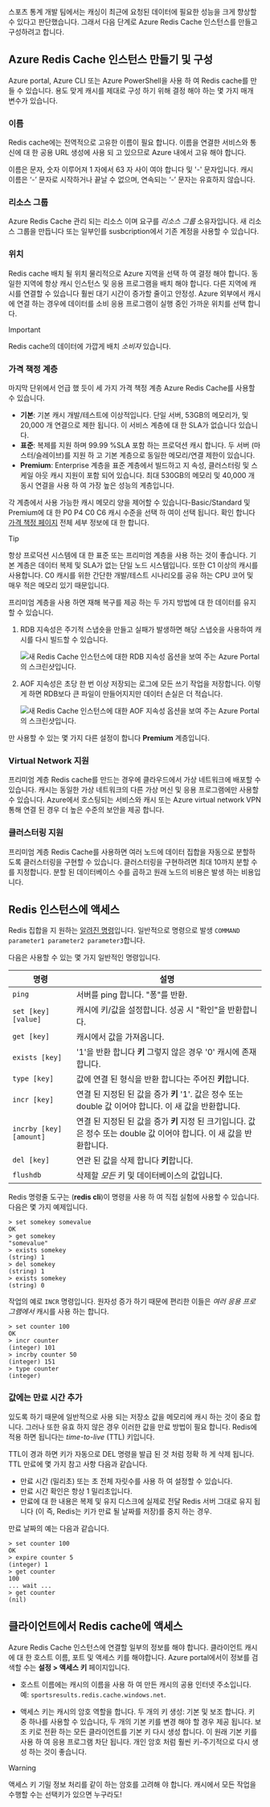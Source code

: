 스포츠 통계 개발 팀에서는 캐싱이 최근에 요청된 데이터에 필요한 성능을 크게 향상할 수 있다고 판단했습니다. 그래서 다음 단계로 Azure Redis Cache 인스턴스를 만들고 구성하려고 합니다.

## <a name="create-and-configure-the-azure-redis-cache-instance"></a>Azure Redis Cache 인스턴스 만들기 및 구성

Azure portal, Azure CLI 또는 Azure PowerShell을 사용 하 여 Redis cache를 만들 수 있습니다. 용도 맞게 캐시를 제대로 구성 하기 위해 결정 해야 하는 몇 가지 매개 변수가 있습니다.

### <a name="name"></a>이름

Redis cache에는 전역적으로 고유한 이름이 필요 합니다. 이름을 연결한 서비스와 통신에 대 한 공용 URL 생성에 사용 되 고 있으므로 Azure 내에서 고유 해야 합니다.

이름은 문자, 숫자 이루어져 1 자에서 63 자 사이 여야 합니다 및 '-' 문자입니다. 캐시 이름은 ‘-’ 문자로 시작하거나 끝날 수 없으며, 연속되는 ‘-’ 문자는 유효하지 않습니다.

### <a name="resource-group"></a>리소스 그룹

Azure Redis Cache 관리 되는 리소스 이며 요구를 _리소스 그룹_ 소유자입니다. 새 리소스 그룹을 만듭니다 또는 일부인를 susbcription에서 기존 계정을 사용할 수 있습니다.

### <a name="location"></a>위치

Redis cache 배치 될 위치 물리적으로 Azure 지역을 선택 하 여 결정 해야 합니다. 동일한 지역에 항상 캐시 인스턴스 및 응용 프로그램을 배치 해야 합니다. 다른 지역에 캐시를 연결할 수 있습니다 훨씬 대기 시간이 증가할 줄이고 안정성. Azure 외부에서 캐시에 연결 하는 경우에 데이터를 소비 응용 프로그램이 실행 중인 가까운 위치를 선택 합니다.

> [!IMPORTANT]
> Redis cache의 데이터에 가깝게 배치 _소비자_ 있습니다.

### <a name="pricing-tier"></a>가격 책정 계층 

마지막 단위에서 언급 했 듯이 세 가지 가격 책정 계층 Azure Redis Cache를 사용할 수 있습니다.

- **기본**: 기본 캐시 개발/테스트에 이상적입니다. 단일 서버, 53GB의 메모리가, 및 20,000 개 연결으로 제한 됩니다. 이 서비스 계층에 대 한 SLA가 없습니다 있습니다.
- **표준**: 복제를 지원 하며 99.99 %SLA 포함 하는 프로덕션 캐시 합니다. 두 서버 (마스터/슬레이브)를 지원 하 고 기본 계층으로 동일한 메모리/연결 제한이 있습니다.
- **Premium**: Enterprise 계층을 표준 계층에서 빌드하고 지 속성, 클러스터링 및 스케일 아웃 캐시 지원이 포함 되어 있습니다. 최대 530GB의 메모리 및 40,000 개 동시 연결을 사용 하 여 가장 높은 성능의 계층입니다.

각 계층에서 사용 가능한 캐시 메모리 양을 제어할 수 있습니다-Basic/Standard 및 Premium에 대 한 P0 P4 C0 C6 캐시 수준을 선택 하 여이 선택 됩니다. 확인 합니다 [가격 책정 페이지](https://azure.microsoft.com/en-us/pricing/details/cache/) 전체 세부 정보에 대 한 합니다.

> [!TIP]
> 항상 프로덕션 시스템에 대 한 표준 또는 프리미엄 계층을 사용 하는 것이 좋습니다. 기본 계층은 데이터 복제 및 SLA가 없는 단일 노드 시스템입니다. 또한 C1 이상의 캐시를 사용합니다. C0 캐시를 위한 간단한 개발/테스트 시나리오를 공유 하는 CPU 코어 및 매우 적은 메모리 있기 때문입니다.

프리미엄 계층을 사용 하면 재해 복구를 제공 하는 두 가지 방법에 대 한 데이터를 유지할 수 있습니다.

1. RDB 지속성은 주기적 스냅숏을 만들고 실패가 발생하면 해당 스냅숏을 사용하여 캐시를 다시 빌드할 수 있습니다.

    ![새 Redis Cache 인스턴스에 대한 RDB 지속성 옵션을 보여 주는 Azure Portal의 스크린샷입니다.](../media/3-redis-persistence-1.png)

2. AOF 지속성은 초당 한 번 이상 저장되는 로그에 모든 쓰기 작업을 저장합니다. 이렇게 하면 RDB보다 큰 파일이 만들어지지만 데이터 손실은 더 적습니다.

    ![새 Redis Cache 인스턴스에 대한 AOF 지속성 옵션을 보여 주는 Azure Portal의 스크린샷입니다.](../media/3-redis-persistence-2.png)

만 사용할 수 있는 몇 가지 다른 설정이 합니다 **Premium** 계층입니다.

### <a name="virtual-network-support"></a>Virtual Network 지원

프리미엄 계층 Redis cache를 만드는 경우에 클라우드에서 가상 네트워크에 배포할 수 있습니다. 캐시는 동일한 가상 네트워크의 다른 가상 머신 및 응용 프로그램에만 사용할 수 있습니다. Azure에서 호스팅되는 서비스와 캐시 또는 Azure virtual network VPN 통해 연결 된 경우 더 높은 수준의 보안을 제공 합니다.

### <a name="clustering-support"></a>클러스터링 지원

프리미엄 계층 Redis Cache를 사용하면 여러 노드에 데이터 집합을 자동으로 분할하도록 클러스터링을 구현할 수 있습니다. 클러스터링을 구현하려면 최대 10까지 분할 수를 지정합니다. 분할 된 데이터베이스 수를 곱하고 원래 노드의 비용은 발생 하는 비용입니다.

## <a name="accessing-the-redis-instance"></a>Redis 인스턴스에 액세스

Redis 집합을 지 원하는 [알려진 명령](https://redis.io/commands)입니다. 일반적으로 명령으로 발생 `COMMAND parameter1 parameter2 parameter3`합니다.

다음은 사용할 수 있는 몇 가지 일반적인 명령입니다.

| 명령 | 설명 |
|---------|-------------|
| `ping` | 서버를 ping 합니다. "퐁"를 반환. |
| `set [key] [value]` | 캐시에 키/값을 설정합니다. 성공 시 "확인"을 반환합니다. |
| `get [key]` | 캐시에서 값을 가져옵니다. |
| `exists [key]` | '1'을 반환 합니다 **키** 그렇지 않은 경우 '0' 캐시에 존재 합니다. |
| `type [key]` | 값에 연결 된 형식을 반환 합니다는 주어진 **키**합니다. |
| `incr [key]` | 연결 된 지정된 된 값을 증가 **키** '1'. 값은 정수 또는 double 값 이어야 합니다. 이 새 값을 반환합니다. |
| `incrby [key] [amount]` | 연결 된 지정된 된 값을 증가 **키** 지정 된 크기입니다. 값은 정수 또는 double 값 이어야 합니다. 이 새 값을 반환합니다. |
| `del [key]` | 연관 된 값을 삭제 합니다 **키**합니다. |
| `flushdb` | 삭제할 _모든_ 키 및 데이터베이스의 값입니다. |

Redis 명령줄 도구는 (**redis cli**)이 명령을 사용 하 여 직접 실험에 사용할 수 있습니다. 다음은 몇 가지 예제입니다.

```output
> set somekey somevalue
OK
> get somekey
"somevalue"
> exists somekey
(string) 1
> del somekey
(string) 1
> exists somekey
(string) 0
```

작업의 예로 `INCR` 명령입니다. 원자성 증가 하기 때문에 편리한 이들은 _여러 응용 프로그램에서_ 캐시를 사용 하는 합니다.

```output
> set counter 100
OK
> incr counter
(integer) 101
> incrby counter 50
(integer) 151
> type counter
(integer)
```

### <a name="adding-an-expiration-time-to-values"></a>값에는 만료 시간 추가

있도록 하기 때문에 일반적으로 사용 되는 저장소 값을 메모리에 캐시 하는 것이 중요 합니다. 그러나 또한 유효 하지 않은 경우 이러한 값을 만료 방법이 필요 합니다. Redis에 적용 하면 됩니다는 _time-to-live_ (TTL) 키입니다.

TTL이 경과 하면 키가 자동으로 DEL 명령을 발급 된 것 처럼 정확 하 게 삭제 됩니다. TTL 만료에 몇 가지 참고 사항 다음과 같습니다.

- 만료 시간 (밀리초) 또는 초 전체 자릿수를 사용 하 여 설정할 수 있습니다.
- 만료 시간 확인은 항상 1 밀리초입니다.
- 만료에 대 한 내용은 복제 및 유지 디스크에 실제로 전달 Redis 서버 그대로 유지 됩니다 (이 즉, Redis는 키가 만료 될 날짜를 저장)를 중지 하는 경우.

만료 날짜의 예는 다음과 같습니다.

```output
> set counter 100
OK
> expire counter 5
(integer) 1
> get counter
100
... wait ...
> get counter
(nil)
```

## <a name="accessing-a-redis-cache-from-a-client"></a>클라이언트에서 Redis cache에 액세스

Azure Redis Cache 인스턴스에 연결할 일부의 정보를 해야 합니다. 클라이언트 캐시에 대 한 호스트 이름, 포트 및 액세스 키를 해야합니다. Azure portal에서이 정보를 검색할 수는 **설정 > 액세스 키** 페이지입니다. 

- 호스트 이름에는 캐시의 이름을 사용 하 여 만든 캐시의 공용 인터넷 주소입니다. 예: `sportsresults.redis.cache.windows.net`.

- 액세스 키는 캐시의 암호 역할을 합니다. 두 개의 키 생성: 기본 및 보조 합니다. 키 중 하나를 사용할 수 있습니다, 두 개의 기본 키를 변경 해야 할 경우 제공 됩니다. 보조 키로 전환 하는 모든 클라이언트를 기본 키 다시 생성 합니다. 이 원래 기본 키를 사용 하 여 응용 프로그램 차단 됩니다. 개인 암호 처럼 훨씬 키-주기적으로 다시 생성 하는 것이 좋습니다.

> [!WARNING]
> 액세스 키 기밀 정보 처리를 같이 하는 암호를 고려해 야 합니다. 캐시에서 모든 작업을 수행할 수는 선택키가 있으면 누구라도!
